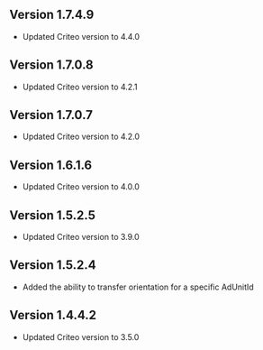## Version 1.7.4.9
* Updated Criteo version to 4.4.0

## Version 1.7.0.8
* Updated Criteo version to 4.2.1

## Version 1.7.0.7
* Updated Criteo version to 4.2.0

## Version 1.6.1.6
* Updated Criteo version to 4.0.0

## Version 1.5.2.5
* Updated Criteo version to 3.9.0

## Version 1.5.2.4
* Added the ability to transfer orientation for a specific AdUnitId

## Version 1.4.4.2
* Updated Criteo version to 3.5.0
